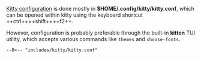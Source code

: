[Kitty configuration](https://sw.kovidgoyal.net/kitty/conf/) is done mostly in **$HOME/.config/kitty/kitty.conf**, which can be opened within kitty using the keyboard shortcut ++ctrl++++shift++++f2++.

However, configuration is probably preferable through the built-in **kitten** TUI utility, which accepts various commands like `themes` and `choose-fonts`.

```kitty title="kitty.conf"
--8<-- "includes/kitty/kitty.conf"
```
